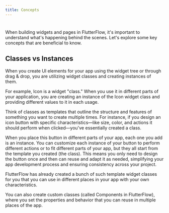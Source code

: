 ```yaml
---
title: Concepts
---
```

#
When building widgets and pages in FlutterFlow, it's important to understand what's
happening behind the scenes. Let's explore some key concepts that are beneficial
to know.
## Classes vs Instances

When you create UI elements for your app using the widget tree or through drag &
drop, you are utilizing widget classes and creating instances of them.

For example, Icon is a widget "class." When you use it in different parts of
your application, you are creating an instance of the Icon widget class and
providing different values to it in each usage.

Think of classes as templates that outline the structure and features of
something you want to create multiple times. For instance, if you design an icon
button with specific characteristics—like size, color, and actions it should
perform when clicked—you've essentially created a class.

When you place this button in different parts of your app, each one you add is
an instance. You can customize each instance of your button to perform different
actions or to fit different parts of your app, but they all start from the
template you created (the class). This means you only need to design the button
once and then can reuse and adapt it as needed, simplifying your app development
process and ensuring consistency across your project.

FlutterFlow has already created a bunch of such template widget classes for you
that you can use in different places in your app with your own characteristics.

You can also create custom classes (called Components in FlutterFlow), where you
set the properties and behavior that you can reuse in multiple places of the
app.